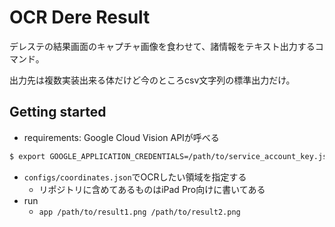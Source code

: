 # OCR Dere Result

デレステの結果画面のキャプチャ画像を食わせて、諸情報をテキスト出力するコマンド。  

出力先は複数実装出来る体だけど今のところcsv文字列の標準出力だけ。  
## Getting started

* requirements: Google Cloud Vision APIが呼べる
```sh
$ export GOOGLE_APPLICATION_CREDENTIALS=/path/to/service_account_key.json
```
* `configs/coordinates.json`でOCRしたい領域を指定する
    * リポジトリに含めてあるものはiPad Pro向けに書いてある
* run
    * `app /path/to/result1.png /path/to/result2.png`
